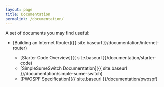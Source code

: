 ```yaml
---
layout: page
title: Documentation
permalink: /documentation/
---
```


A set of documents you may find useful:

* [Building an Internet Router]({{ site.baseurl }}/documentation/internet-router)

    * [Starter Code Overview]({{ site.baseurl }}/documentation/starter-code)
    * [SimpleSumeSwitch Documentation]({{ site.baseurl }}/documentation/simple-sume-switch)
    * [PWOSPF Specification]({{ site.baseurl }}/documentation/pwospf)
    

